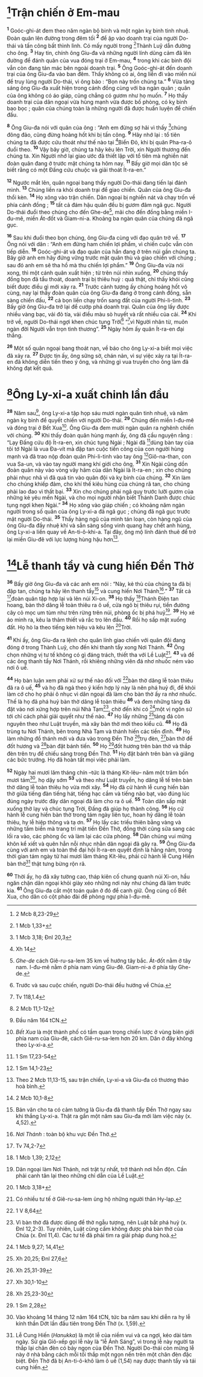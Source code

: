 # [^1*]Trận chiến ở Em-mau
<sup><b>1</b></sup> Goóc-ghi-át đem theo năm ngàn bộ binh và một ngàn kỵ binh tinh nhuệ. Đoàn quân lên đường trong đêm tối <sup><b>2</b></sup> để ập vào doanh trại của người Do-thái và tấn công bất thình lình. Có mấy người trong [^2*]Thành Luỹ dẫn đường cho ông. <sup><b>3</b></sup> Hay tin, chính ông Giu-đa và những người lính dũng cảm đã lên đường để đánh quân của vua đóng trại ở Em-mau, <sup><b>4</b></sup> trong khi các binh đội vẫn còn đang tản mác bên ngoài doanh trại. <sup><b>5</b></sup> Ông Goóc-ghi-át đến doanh trại của ông Giu-đa vào ban đêm. Thấy không có ai, ông liền đi vào miền núi để truy lùng người Do-thái, vì ông bảo : “Bọn này trốn chúng ta.” <sup><b>6</b></sup> Vừa tảng sáng ông Giu-đa xuất hiện trong cánh đồng cùng với ba ngàn quân ; quân của ông không có áo giáp, cũng chẳng có gươm như họ muốn. <sup><b>7</b></sup> Họ thấy doanh trại của dân ngoại vừa hùng mạnh vừa được bố phòng, có kỵ binh bao bọc ; quân của chúng toàn là những người đã được huấn luyện để chiến đấu.

<sup><b>8</b></sup> Ông Giu-đa nói với quân của ông : “Anh em đừng sợ hãi vì thấy [^3*]chúng đông đảo, cũng đừng hoảng hốt khi bị tấn công. <sup><b>9</b></sup> Hãy nhớ lại : tổ tiên chúng ta đã được cứu thoát như thế nào tại [^4*]Biển Đỏ, khi bị quân Pha-ra-ô đuổi theo. <sup><b>10</b></sup> Vậy bây giờ, chúng ta hãy kêu lên Trời, xin Người thương đến chúng ta. Xin Người nhớ lại giao ước đã thiết lập với tổ tiên mà nghiền nát đoàn quân đang ở trước mặt chúng ta hôm nay. <sup><b>11</b></sup> Bấy giờ mọi dân tộc sẽ biết rằng có một Đấng cứu chuộc và giải thoát Ít-ra-en.”

<sup><b>12</b></sup> Ngước mắt lên, quân ngoại bang thấy người Do-thái đang tiến lại đánh mình. <sup><b>13</b></sup> Chúng liền ra khỏi doanh trại để giao chiến. Quân của ông Giu-đa thổi kèn. <sup><b>14</b></sup> Họ xông vào trận chiến. Dân ngoại bị nghiền nát và chạy trốn về phía cánh đồng ; <sup><b>15</b></sup> tất cả đám hậu quân đều bị gươm đâm ngã gục. Người Do-thái đuổi theo chúng cho đến Ghe-de[^1], mãi cho đến đồng bằng miền I-đu-mê, miền Át-đốt và Giam-ni-a. Khoảng ba ngàn quân của chúng đã ngã gục.

<sup><b>16</b></sup> Sau khi đuổi theo bọn chúng, ông Giu-đa cùng với đạo quân trở về. <sup><b>17</b></sup> Ông nói với dân : “Anh em đừng ham chiến lợi phẩm, vì chiến cuộc vẫn còn tiếp diễn. <sup><b>18</b></sup> Goóc-ghi-át và đạo quân của hắn đang ở trên núi gần chúng ta. Bây giờ anh em hãy đứng vững trước mặt quân thù và giao chiến với chúng ; sau đó anh em sẽ tha hồ mà thu chiến lợi phẩm.” <sup><b>19</b></sup> Ông Giu-đa vừa nói xong, thì một cánh quân xuất hiện ; từ trên núi nhìn xuống, <sup><b>20</b></sup> chúng thấy đồng bọn đã tẩu thoát, doanh trại bị thiêu huỷ : quả thật, chỉ thấy khói cũng biết được điều gì mới xảy ra. <sup><b>21</b></sup> Trước cảnh tượng ấy chúng hoảng hốt vô cùng, nay lại thấy đoàn quân của ông Giu-đa đang ở trong cánh đồng, sẵn sàng chiến đấu, <sup><b>22</b></sup> cả bọn liền chạy trốn sang đất của người Phi-li-tinh. <sup><b>23</b></sup> Bấy giờ ông Giu-đa trở lại để cướp phá doanh trại. Quân của ông lấy được nhiều vàng bạc, vải đỏ tía, vải điều màu sò huyết và rất nhiều của cải. <sup><b>24</b></sup> Khi trở về, người Do-thái ngợi khen chúc tụng Trời[^2] “[^5*]vì Người nhân từ, muôn ngàn đời Người vẫn trọn tình thương”. <sup><b>25</b></sup> Ngày hôm ấy quân Ít-ra-en đại thắng.

<sup><b>26</b></sup> Một số quân ngoại bang thoát nạn, về báo cho ông Ly-xi-a biết mọi việc đã xảy ra. <sup><b>27</b></sup> Được tin ấy, ông sững sờ, chán nản, vì sự việc xảy ra tại Ít-ra-en đã không diễn tiến theo ý ông, và những gì vua truyền cho ông làm đã không đạt kết quả.

# [^6*]Ông Ly-xi-a xuất chinh lần đầu
<sup><b>28</b></sup> Năm sau[^3], ông Ly-xi-a tập họp sáu mươi ngàn quân tinh nhuệ, và năm ngàn kỵ binh để quyết chiến với người Do-thái. <sup><b>29</b></sup> Chúng đến miền I-đu-mê và đóng trại ở Bết Xua[^4]. Ông Giu-đa đem mười ngàn quân ra nghênh chiến với chúng. <sup><b>30</b></sup> Khi thấy đoàn quân hùng mạnh ấy, ông đã cầu nguyện rằng : “Lạy Đấng cứu độ Ít-ra-en, xin chúc tụng Ngài ; Ngài đã [^7*]dùng bàn tay của tôi tớ Ngài là vua Đa-vít mà đập tan cuộc tiến công của con người hùng mạnh và đã trao nộp đoàn quân Phi-li-tinh vào tay ông [^8*]Giô-na-than, con vua Sa-un, và vào tay người mang khí giới cho ông. <sup><b>31</b></sup> Xin Ngài cũng dồn đoàn quân này vào vòng vây hãm của dân Ngài là Ít-ra-en ; xin cho chúng phải nhục nhã vì đã quá tin vào quân đội và kỵ binh của chúng. <sup><b>32</b></sup> Xin làm cho chúng khiếp đảm, cho khí thế kiêu hùng của chúng rã tan, cho chúng phải lao đao vì thất bại. <sup><b>33</b></sup> Xin cho chúng phải ngã quỵ trước lưỡi gươm của những kẻ yêu mến Ngài, và cho mọi người nhận biết Thánh Danh được chúc tụng ngợi khen Ngài.” <sup><b>34</b></sup> Họ xông vào giáp chiến ; có khoảng năm ngàn người trong số quân của ông Ly-xi-a đã ngã gục ; chúng đã ngã gục trước mặt người Do-thái. <sup><b>35</b></sup> Thấy hàng ngũ của mình tán loạn, còn hàng ngũ của ông Giu-đa đầy nhuệ khí và sẵn sàng sống vinh quang hay chết anh hùng, ông Ly-xi-a liền quay về An-ti-ô-khi-a. Tại đây, ông mộ lính đánh thuê để trở lại miền Giu-đê với lực lượng hùng hậu hơn[^5].

# [^9*]Lễ thanh tẩy và cung hiến Đền Thờ
<sup><b>36</b></sup> Bấy giờ ông Giu-đa và các anh em nói : “Này, kẻ thù của chúng ta đã bị đập tan, chúng ta hãy lên thanh tẩy[^6] và cung hiến Nơi Thánh[^7].” <sup><b>37</b></sup> Tất cả [^10*]đoàn quân tập hợp lại và lên núi Xi-on. <sup><b>38</b></sup> Họ thấy [^11*]Thánh Điện tan hoang, bàn thờ dâng lễ toàn thiêu ra ô uế, cửa ngõ bị thiêu rụi, tiền đường cây cỏ mọc um tùm như trên rừng trên núi, phòng ốc bị phá huỷ[^8]. <sup><b>39</b></sup> Họ xé áo mình ra, kêu la thảm thiết và rắc tro lên đầu. <sup><b>40</b></sup> Rồi họ sấp mặt xuống đất. Họ hò la theo tiếng kèn hiệu và kêu lên [^12*]Trời.

<sup><b>41</b></sup> Khi ấy, ông Giu-đa ra lệnh cho quân lính giao chiến với quân đội đang đóng ở trong Thành Luỹ, cho đến khi thanh tẩy xong Nơi Thánh. <sup><b>42</b></sup> Ông chọn những vị tư tế không có gì đáng trách, thiết tha với Lề Luật[^9], <sup><b>43</b></sup> và để các ông thanh tẩy Nơi Thánh, rồi khiêng những viên đá nhơ nhuốc ném vào nơi ô uế.

<sup><b>44</b></sup> Họ bàn luận xem phải xử sự thế nào đối với [^13*]bàn thờ dâng lễ toàn thiêu đã ra ô uế, <sup><b>45</b></sup> và họ đã ngả theo ý kiến hợp lý này là nên phá huỷ đi, để khỏi làm cớ cho họ phải ô nhục vì dân ngoại đã làm cho bàn thờ ấy ra nhơ nhuốc. Thế là họ đã phá huỷ bàn thờ dâng lễ toàn thiêu <sup><b>46</b></sup> và đem những tảng đá đặt vào nơi xứng hợp trên núi Nhà Tạm[^10], chờ đến khi có [^14*]một vị ngôn sứ tới chỉ cách phải giải quyết như thế nào. <sup><b>47</b></sup> Họ lấy những [^15*]tảng đá còn nguyên theo như Luật truyền, mà xây bàn thờ mới theo kiểu cũ. <sup><b>48</b></sup> Họ đã trùng tu Nơi Thánh, bên trong Nhà Tạm và thánh hiến các tiền đình. <sup><b>49</b></sup> Họ làm những đồ thánh mới và đưa vào trong Đền Thờ [^16*]trụ đèn, [^17*]bàn thờ để đốt hương và [^18*]bàn đặt bánh tiến. <sup><b>50</b></sup> Họ [^19*]đốt hương trên bàn thờ và thắp đèn trên trụ để chiếu sáng trong Đền Thờ. <sup><b>51</b></sup> Họ đặt bánh trên bàn và giăng các bức trướng. Họ đã hoàn tất mọi việc phải làm.

<sup><b>52</b></sup> Ngày hai mươi lăm tháng chín –tức là tháng Kít-lêu– năm một trăm bốn mươi tám[^11], họ dậy sớm <sup><b>53</b></sup> và theo như Luật truyền, họ dâng lễ tế trên bàn thờ dâng lễ toàn thiêu họ vừa mới xây. <sup><b>54</b></sup> Họ đã cử hành lễ cung hiến bàn thờ giữa tiếng đàn tiếng hát, tiếng hạc cầm và tiếng não bạt, vào đúng lúc đúng ngày trước đây dân ngoại đã làm cho ra ô uế. <sup><b>55</b></sup> Toàn dân sấp mặt xuống thờ lạy và chúc tụng Trời, Đấng đã giúp họ thành công. <sup><b>56</b></sup> Họ cử hành lễ cung hiến bàn thờ trong tám ngày liên tục, hoan hỷ dâng lễ toàn thiêu, hy lễ hiệp thông và tạ ơn. <sup><b>57</b></sup> Họ lấy các triều thiên bằng vàng và những tấm biển mà trang trí mặt tiền Đền Thờ, đồng thời cũng sửa sang các lối ra vào, các phòng ốc và làm lại các cửa phòng. <sup><b>58</b></sup> Dân chúng vui mừng khôn kể xiết và quên hẳn nỗi nhục nhằn dân ngoại đã gây ra. <sup><b>59</b></sup> Ông Giu-đa cùng với anh em và toàn thể đại hội Ít-ra-en quyết định là hằng năm, trong thời gian tám ngày từ hai mươi lăm tháng Kít-lêu, phải cử hành lễ Cung Hiến bàn thờ[^12] thật tưng bừng rộn rã.

<sup><b>60</b></sup> Thời ấy, họ đã xây tường cao, tháp kiên cố chung quanh núi Xi-on, hầu ngăn chặn dân ngoại khỏi giày xéo những nơi này như chúng đã làm trước kia. <sup><b>61</b></sup> Ông Giu-đa cắt một toán quân ở đó để canh giữ. Ông củng cố Bết Xua, cho dân có cột pháo đài để phòng ngự phía I-đu-mê.

[^1]: <i>Ghe-de</i> cách Giê-ru-sa-lem 35 km về hướng tây bắc. Át-đốt nằm ở tây nam. I-đu-mê nằm ở phía nam vùng Giu-đê. Giam-ni-a ở phía tây Ghe-de.
[^2]: Trước và sau cuộc chiến, người Do-thái đều hướng về Chúa.
[^3]: Đầu năm 164 tCN.
[^4]: <i>Bết Xua</i> là một thành phố có tầm quan trọng chiến lược ở vùng biên giới phía nam của Giu-đê, cách Giê-ru-sa-lem hơn 20 km. Dân ở đây không theo Ly-xi-a.
[^5]: Theo 2 Mcb 11,13-15, sau trận chiến, Ly-xi-a và Giu-đa có thương thảo hoà bình.
[^6]: Bản văn cho ta có cảm tưởng là Giu-đa đã thanh tẩy Đền Thờ ngay sau khi thắng Ly-xi-a. Thật ra gần một năm sau Giu-đa mới làm việc này (x. 4,52).
[^7]: <i>Nơi Thánh</i> : toàn bộ khu vực Đền Thờ.
[^8]: Dân ngoại làm Nơi Thánh, nơi trật tự nhất, trở thành nơi hỗn độn. Cần phải canh tân lại theo những chỉ dẫn của Lề Luật.
[^9]: Có nhiều tư tế ở Giê-ru-sa-lem ủng hộ những người thân Hy-lạp.
[^10]: Vì bàn thờ đã được dùng để thờ ngẫu tượng, nên Luật bắt phá huỷ (x. Đnl 12,2-3). Tuy nhiên, Luật cũng cấm không được phá bàn thờ của Chúa (x. Đnl 11,4). Các tư tế đã phải tìm ra giải pháp dung hoà.
[^11]: Vào khoảng 14 tháng 12 năm 164 tCN, tức ba năm sau khi diễn ra hy lễ kính thần Dớt lần đầu tiên trong Đền Thờ (x. 1,59).
[^12]: Lễ Cung Hiến (<i>Hanukka</i>) là một lễ của niềm vui và ca ngợi, kéo dài tám ngày. Sử gia Giô-xếp gọi lễ này là “lễ Ánh Sáng”, vì trong lễ này người ta thắp lại chân đèn có bảy ngọn của Đền Thờ. Người Do-thái còn mừng lễ này ở nhà bằng cách mỗi tối thắp một ngọn nến trên một chân đèn đặc biệt. Đền Thờ đã bị An-ti-ô-khô làm ô uế (1,54) nay được thanh tẩy và tái cung hiến.
[^1*]: 2 Mcb 8,23-29
[^2*]: 1 Mcb 1,33+
[^3*]: 1 Mcb 3,18; Đnl 20,3
[^4*]: Xh 14
[^5*]: Tv 118,1.4
[^6*]: 2 Mcb 11,1-12
[^7*]: 1 Sm 17,23-54
[^8*]: 1 Sm 14,1-23
[^9*]: 2 Mcb 10,1-8
[^10*]: Tv 74,2-7
[^11*]: 1 Mcb 1,39; 2,12
[^12*]: 1 Mcb 3,18+
[^13*]: 1 V 8,64
[^14*]: 1 Mcb 9,27; 14,41
[^15*]: Xh 20,25; Đnl 27,6
[^16*]: Xh 25,31-39
[^17*]: Xh 30,1-10
[^18*]: Xh 25,23-30
[^19*]: 1 Sm 2,28
